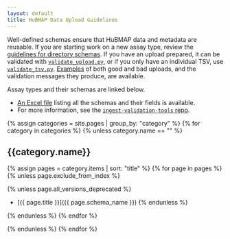 ```yaml
---
layout: default
title: HuBMAP Data Upload Guidelines
---
```


Well-defined schemas ensure that HuBMAP data and metadata are reusable.
If you are starting work on a new assay type, review the
[guidelines for directory schemas](https://github.com/hubmapconsortium/ingest-validation-tools/blob/master/HOWTO-describe-directories.md#readme).
If you have an upload prepared, it can be validated with
[`validate_upload.py`](https://github.com/hubmapconsortium/ingest-validation-tools/blob/master/script-docs/README-validate_upload.py.md#readme),
or if you only have an individual TSV, use [`validate_tsv.py`](https://github.com/hubmapconsortium/ingest-validation-tools/blob/master/script-docs/README-validate_tsv.py.md#readme).
[Examples](https://github.com/hubmapconsortium/ingest-validation-tools/tree/master/examples#dataset-examples) of both good and bad uploads,
and the validation messages they produce, are available.

Assay types and their schemas are linked below.
- [An Excel file](field-schemas.xlsx) listing all the schemas and their fields is available.
- For more information, see the [`ingest-validation-tools` repo](https://github.com/hubmapconsortium/ingest-validation-tools#readme).

{% assign categories = site.pages | group_by: "category" %}
{% for category in categories %}
{% unless category.name == "" %}

## {{category.name}}

{% assign pages = category.items | sort: "title" %}
{% for page in pages %}
{% unless page.exclude_from_index %}

{% unless page.all_versions_deprecated %}
- [{{ page.title }}]({{ page.schema_name }})
{% endunless %}

{% endunless %}
{% endfor %}

{% endunless %}
{% endfor %}
